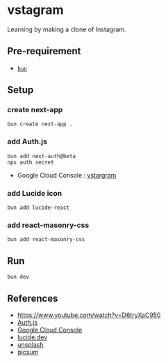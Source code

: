 # vstagram

Learning by making a clone of Instagram.

## Pre-requirement

- [`bun`](https://bun.sh/docs/installation)

## Setup

### create next-app

```shell
bun create next-app .
```

### add Auth.js

```shell
bun add next-auth@beta
npx auth secret
```

- Google Cloud Console : [vstargram](https://console.cloud.google.com/welcome/new?inv=1&invt=Abn4Rw&project=vstargram)

### add Lucide icon

```shell
bun add lucide-react
```

### add react-masonry-css

```shell
bun add react-masonry-css
```

## Run

```shell
bun dev
```

## References

- <https://www.youtube.com/watch?v=D6tryXaC950>
- [Auth.js](https://authjs.dev/)
- [Google Cloud Console](https://console.cloud.google.com/)
- [lucide.dev](https://lucide.dev/)
- [unsplash](https://unsplash.com/ko)
- [picsum](https://picsum.photos/)